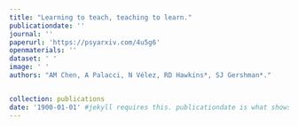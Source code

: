 ```yaml
---
title: "Learning to teach, teaching to learn."
publicationdate: ''
journal: ''
paperurl: 'https://psyarxiv.com/4u5g6'
openmaterials: ''
dataset: ' '
image: ' '
authors: "AM Chen, A Palacci, N Vélez, RD Hawkins*, SJ Gershman*."


collection: publications
date: '1900-01-01' #jekyll requires this. publicationdate is what shows up
---
```

